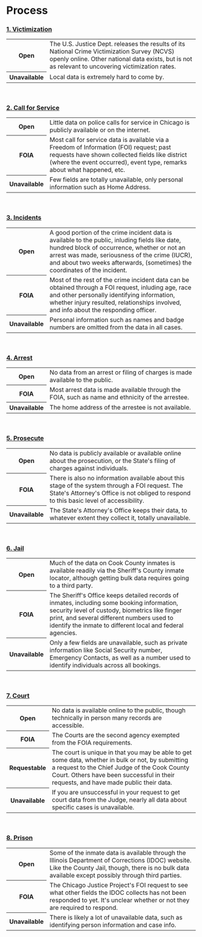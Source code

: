 # Process
### [1. Victimization    <i class="fa fa-1x fa-chevron-right"></i>](/victimization.html)
<table>
<tr>
    <th>Open</th>
    <td>The U.S. Justice Dept. releases the results of its National Crime Victimization Survey (NCVS) openly online. Other national data exists, but is not as relevant to uncovering victimization rates.</td>
</tr>
<tr>
    <th>Unavailable</th>
    <td>Local data is extremely hard to come by.</td>
</tr>
</table>
<br>

### [2. Call for Service    <i class="fa fa-1x fa-chevron-right"></i>](/callforservice.html)
<table>
<tr>
    <th>Open</th>
    <td>Little data on police calls for service in Chicago is publicly available or on the internet.</td>
</tr>
<tr>
    <th>FOIA</th>
    <td>Most call for service data is available via a Freedom of Information (FOI) request; past requests have shown collected fields like district (where the event occurred), event type, remarks about what happened, etc.</td>
</tr>
<tr>
    <th>Unavailable</th>
    <td>Few fields are totally unavailable, only personal information such as Home Address.</td>
</tr>
</table> 
<br> 

### [3. Incidents    <i class="fa fa-1x fa-chevron-right"></i>](/incidents.html)
<table>
<tr>
    <th>Open</th>
    <td>A good portion of the crime incident data is available to the public, inluding fields like date, hundred block of occurrence, whether or not an arrest was made, seriousness of the crime (IUCR), and about two weeks afterwards, (sometimes) the coordinates of the incident.</td>
</tr>
<tr>
    <th>FOIA</th>
    <td>Most of the rest of the crime incident data can be obtained through a FOI request, inluding age, race and other personally identifying information, whether injury resulted, relationships involved, and info about the responding officer.</td>
</tr>
<tr>
    <th>Unavailable</th>
    <td>Personal information such as names and badge numbers are omitted from the data in all cases.</td>
</tr>
</table>
<br>

### [4. Arrest    <i class="fa fa-1x fa-chevron-right"></i>](/arrest.html)
<table>
<tr>
    <th>Open</th>
    <td>No data from an arrest or filing of charges is made available to the public.</td>
</tr>
<tr>
    <th>FOIA</th>
    <td>Most arrest data is made available through the FOIA, such as name and ethnicity of the arrestee.</td>
</tr>
<tr>
    <th>Unavailable</th>
    <td>The home address of the arrestee is not available.</td>
</tr>
</table> 
<br>

### [5. Prosecute    <i class="fa fa-1x fa-chevron-right"></i>](/prosecute.html)
<table>
<tr>
    <th>Open</th>
    <td>No data is publicly available or available online about the prosecution, or the State's filing of charges against individuals.</td>
</tr>
<tr>
    <th>FOIA</th>
    <td>There is also no information available about this stage of the system through a FOI request. The State's Attorney's Office is not obliged to respond to this basic level of accessibility.</td>
</tr>
<tr>
    <th>Unavailable</th>
    <td>The State's Attorney's Office keeps their data, to whatever extent they collect it, totally unavailable. </td>
</tr>
</table> 
<br>

### [6. Jail    <i class="fa fa-1x fa-chevron-right"></i>](/jail.html)
<table>
<tr>
    <th>Open</th>
    <td>Much of the data on Cook County inmates is available readily via the Sheriff's County inmate locator, although getting bulk data requires going to a third party.</td>
</tr>
<tr>
    <th>FOIA</th>
    <td>The Sheriff's Office keeps detailed records of inmates, including some booking information, security level of custody, biometrics like finger print, and several different numbers used to identify the inmate to different local and federal agencies.</td>
</tr>
<tr>
    <th>Unavailable</th>
    <td>Only a few fields are unavailable, such as private information like Social Security number, Emergency Contacts, as well as a number used to identify individuals across all bookings.</td>
</tr>
</table>  
<br>

### [7. Court    <i class="fa fa-1x fa-chevron-right"></i>](/court.html)
<table>
<tr>
    <th>Open</th>
    <td>No data is available online to the public, though technically in person many records are accessible.</td>
</tr>
<tr>
    <th>FOIA</th>
    <td>The Courts are the second agency exempted from the FOIA requirements.</td>
</tr>
<tr>
    <th>Requestable</th>
    <td>The court is unique in that you may be able to get some data, whether in bulk or not, by submitting a request to the Chief Judge of the Cook County Court. Others have been successful in their requests, and have made public their data.</td>
</tr>
<tr>
    <th>Unavailable</th>
    <td>If you are unsuccessful in your request to get court data from the Judge, nearly all data about specific cases is unavailable.</td>
</tr>
</table>
<br>

### [8. Prison    <i class="fa fa-1x fa-chevron-right"></i>](/prison.html)
<table>
<tr>
    <th>Open</th>
    <td>Some of the inmate data is available through the Illinois Department of Corrections (IDOC) website. Like the County Jail, though, there is no bulk data available except possibly through third parties.</td>
</tr>
<tr>
    <th>FOIA</th>
    <td>The Chicago Justice Project's FOI request to see what other fields the IDOC collects has not been responded to yet. It's unclear whether or not they are required to respond.</td>
</tr>
<tr>
    <th>Unavailable</th>
    <td>There is likely a lot of unavailable data, such as identifying person information and case info.</td>
</tr>
</table> 
